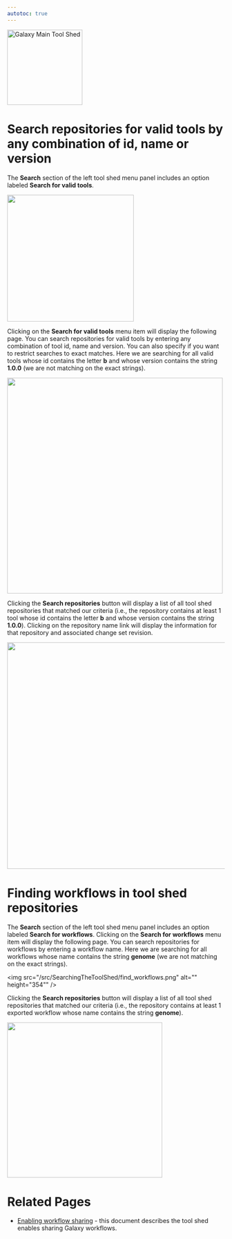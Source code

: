```yaml
---
autotoc: true
---
```

<div class='center'> <a href='http://toolshed.g2.bx.psu.edu'><img src="/src/images/Logos/ToolShed.jpg" alt="Galaxy Main Tool Shed" height="174" /></a> </div>


# Search repositories for valid tools by any combination of id, name or version

The **Search** section of the left tool shed menu panel includes an option labeled **Search for valid tools**.

<img src="/src/SearchingTheToolShed/valid_tools_search.png" alt="" height="293" />

Clicking on the **Search for valid tools** menu item will display the following page. You can search repositories for valid tools by entering any combination of tool id, name and version. You can also specify if you want to restrict searches to exact matches. Here we are searching for all valid tools whose id contains the letter **b** and whose version contains the string **1.0.0** (we are not matching on the exact strings).

<img src="/src/SearchingTheToolShed/find_tools.png" alt="" height="499" />

Clicking the **Search repositories** button will display a list of all tool shed repositories that matched our criteria (i.e., the repository contains at least 1 tool whose id contains the letter **b** and whose version contains the string **1.0.0**). Clicking on the repository name link will display the information for that repository and associated change set revision.

<img src="/src/SearchingTheToolShed/matched_repositories.png" alt="" height="524" />

# Finding workflows in tool shed repositories

The **Search** section of the left tool shed menu panel includes an option labeled **Search for workflows**. Clicking on the **Search for workflows** menu item will display the following page. You can search repositories for workflows by entering a workflow name. Here we are searching for all workflows whose name contains the string **genome** (we are not matching on the exact strings).

<img src="/src/SearchingTheToolShed/find_workflows.png" alt="" height="354"" />

Clicking the **Search repositories** button will display a list of all tool shed repositories that matched our criteria (i.e., the repository contains at least 1 exported workflow whose name contains the string **genome**).

<img src="/src/SearchingTheToolShed/matched_repositories1.png" alt="" height="359" />

# Related Pages

* [Enabling workflow sharing](/src/ToolShedWorkflowSharing/index.md) - this document describes the tool shed enables sharing Galaxy workflows.

